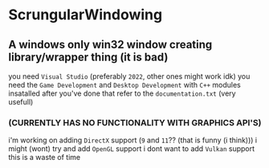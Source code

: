 # ScrungularWindowing
## A windows only win32 window creating library/wrapper thing (it is bad)

you need `Visual Studio` (preferably `2022`, other ones might work idk)
you need the `Game Development` and `Desktop Development` with `C++` modules insatalled
after you've done that refer to the `documentation.txt` (very usefull)

### **(CURRENTLY HAS NO FUNCTIONALITY WITH GRAPHICS API'S)**

i'm working on adding `DirectX` support (`9` and `11`?? (that is funny (i think)))
i might (wont) try and add `OpenGL` support
i dont want to add `Vulkan` support 
this is a waste of time
